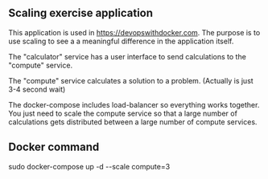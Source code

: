 ## Scaling exercise application ##

This application is used in https://devopswithdocker.com. The purpose is to use scaling to see a a meaningful difference in the application itself. 

The "calculator" service has a user interface to send calculations to the "compute" service.

The "compute" service calculates a solution to a problem. (Actually is just 3-4 second wait)

The docker-compose includes load-balancer so everything works together. You just need to scale the compute service so that a large number of calculations gets distributed between a large number of compute services.

## Docker command

sudo docker-compose up -d --scale compute=3
